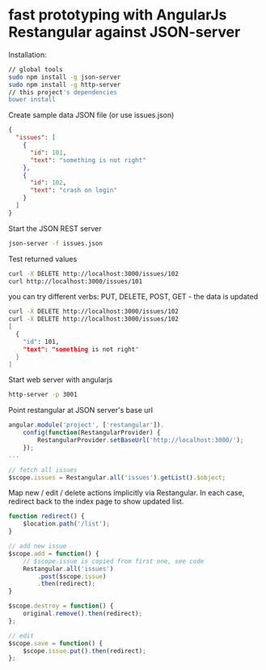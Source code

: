 # fast prototyping with AngularJs Restangular against JSON-server

Installation:

```sh
// global tools
sudo npm install -g json-server
sudo npm install -g http-server
// this project's dependencies
bower install
```

Create sample data JSON file (or use issues.json)

```json
{
  "issues": [
    {
      "id": 101,
      "text": "something is not right"
    },
    {
      "id": 102,
      "text": "crash on login"
    }
  ]
}
```

Start the JSON REST server

```sh
json-server -f issues.json
```

Test returned values
```sh
curl -X DELETE http://localhost:3000/issues/102
curl http://localhost:3000/issues/101
```

you can try different verbs: PUT, DELETE, POST, GET - the data is updated

```sh
curl -X DELETE http://localhost:3000/issues/102
curl -X DELETE http://localhost:3000/issues/102
[
  {
    "id": 101,
    "text": "something is not right"
  }
]
```

Start web server with angularjs

```sh
http-server -p 3001
```

Point restangular at JSON server's base url

```js
angular.module('project', ['restangular']).
    config(function(RestangularProvider) {
        RestangularProvider.setBaseUrl('http://localhost:3000/');
    });
...

// fetch all issues
$scope.issues = Restangular.all('issues').getList().$object;
```
Map new / edit / delete actions implicitly via Restangular.
In each case, redirect back to the index page to show updated list.

```js
function redirect() {
    $location.path('/list');
}

// add new issue
$scope.add = function() {
    // $scope.issue is copied from first one, see code
    Restangular.all('issues')
        .post($scope.issue)
        .then(redirect);
}

$scope.destroy = function() {
    original.remove().then(redirect);
};

// edit
$scope.save = function() {
    $scope.issue.put().then(redirect);
};
```
